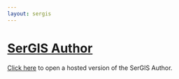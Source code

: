 ```yaml
---
layout: sergis
---
```

# [SerGIS Author][authorurl]

[Click here][authorurl] to open a hosted version of the SerGIS Author.

[authorurl]: /sergis-author/
